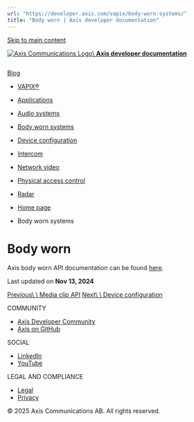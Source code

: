 ```yaml
---
url: "https://developer.axis.com/vapix/body-worn-systems/"
title: "Body worn | Axis developer documentation"
---
```


[Skip to main content](https://developer.axis.com/vapix/body-worn-systems/#__docusaurus_skipToContent_fallback)

[![Axis Communications Logo](https://developer.axis.com/img/axis-logo.svg)\\
**Axis developer documentation**](https://developer.axis.com/)

```

```

[Blog](https://developer.axis.com/blog/)

- [VAPIX®](https://developer.axis.com/vapix/)
- [Applications](https://developer.axis.com/vapix/applications/)

- [Audio systems](https://developer.axis.com/vapix/audio-systems/)

- [Body worn systems](https://developer.axis.com/vapix/body-worn-systems/)
- [Device configuration](https://developer.axis.com/vapix/device-configuration/)

- [Intercom](https://developer.axis.com/vapix/intercom/)

- [Network video](https://developer.axis.com/vapix/network-video/)

- [Physical access control](https://developer.axis.com/vapix/physical-access-control/)

- [Radar](https://developer.axis.com/vapix/radar/)


- [Home page](https://developer.axis.com/)
- Body worn systems

# Body worn

Axis body worn API documentation can be found [here](https://github.com/AxisCommunications/body-worn-integration-api).

Last updated on **Nov 13, 2024**

[Previous\\
\\
Media clip API](https://developer.axis.com/vapix/audio-systems/media-clip-api/) [Next\\
\\
Device configuration](https://developer.axis.com/vapix/device-configuration/)

COMMUNITY

- [Axis Developer Community](https://axis.com/developer-community)
- [Axis on GitHub](https://github.com/AxisCommunications)

SOCIAL

- [LinkedIn](https://www.linkedin.com/company/axis-communications)
- [YouTube](https://www.youtube.com/@AxisCommunications)

LEGAL AND COMPLIANCE

- [Legal](https://www.axis.com/legal)
- [Privacy](https://www.axis.com/privacy)

© 2025 Axis Communications AB. All rights reserved.